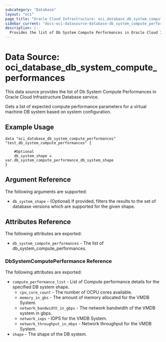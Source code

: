 ```yaml
---
subcategory: "Database"
layout: "oci"
page_title: "Oracle Cloud Infrastructure: oci_database_db_system_compute_performances"
sidebar_current: "docs-oci-datasource-database-db_system_compute_performances"
description: |-
  Provides the list of Db System Compute Performances in Oracle Cloud Infrastructure Database service
---
```


# Data Source: oci_database_db_system_compute_performances
This data source provides the list of Db System Compute Performances in Oracle Cloud Infrastructure Database service.

Gets a list of expected compute performance parameters for a virtual machine DB system based on system configuration.


## Example Usage

```hcl
data "oci_database_db_system_compute_performances" "test_db_system_compute_performances" {

	#Optional
	db_system_shape = var.db_system_compute_performance_db_system_shape
}
```

## Argument Reference

The following arguments are supported:

* `db_system_shape` - (Optional) If provided, filters the results to the set of database versions which are supported for the given shape.


## Attributes Reference

The following attributes are exported:

* `db_system_compute_performances` - The list of db_system_compute_performances.

### DbSystemComputePerformance Reference

The following attributes are exported:

* `compute_performance_list` - List of Compute performance details for the specified DB system shape.
	* `cpu_core_count` - The number of OCPU cores available.
	* `memory_in_gbs` - The amount of memory allocated for the VMDB System.
	* `network_bandwidth_in_gbps` - The network bandwidth of the VMDB system in gbps.
	* `network_iops` - IOPS for the VMDB System.
	* `network_throughput_in_mbps` - Network throughput for the VMDB System.
* `shape` - The shape of the DB system.

